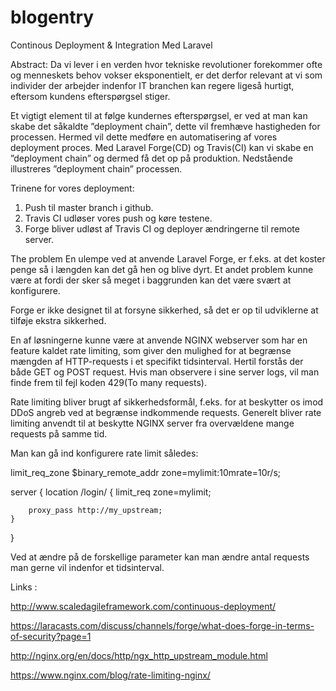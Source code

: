 # blogentry


Continous Deployment & Integration Med Laravel


Abstract:
Da vi lever i en verden hvor tekniske revolutioner forekommer ofte og menneskets behov vokser eksponentielt, er det derfor relevant at vi som individer der arbejder indenfor IT branchen kan regere ligeså hurtigt, eftersom kundens efterspørgsel stiger.  

Et vigtigt element til at følge kundernes efterspørgsel, er ved at man kan skabe det såkaldte ”deployment chain”, dette vil fremhæve hastigheden for processen. Hermed vil dette medføre en automatisering af vores deployment proces. Med Laravel Forge(CD) og Travis(CI) kan vi skabe en ”deployment chain” og dermed få det op på produktion. 
Nedstående illustreres ”deployment chain” processen. 




Trinene for vores deployment:

1.	Push til master branch i github.
2.	Travis CI udløser vores push og køre testene. 
3.	Forge bliver udløst af Travis CI og deployer ændringerne til remote server. 


The problem
En ulempe ved at anvende Laravel Forge, er f.eks. at det koster penge så i længden kan det gå hen og blive dyrt. 
Et andet problem kunne være at fordi der sker så meget i baggrunden kan det være svært at konfigurere.  

Forge er ikke designet til at forsyne sikkerhed, så det er op til udviklerne at tilføje ekstra sikkerhed. 

En af løsningerne kunne være at anvende NGINX webserver som har en feature kaldet rate limiting, som giver den mulighed for at begrænse mængden af HTTP-requests i et specifikt tidsinterval. 
Hertil forstås der både GET og POST request.
Hvis man observere i sine server logs, vil man finde frem til fejl koden 429(To many requests).  	

Rate limiting bliver brugt af sikkerhedsformål, f.eks. for at beskytter os imod DDoS angreb ved at begrænse indkommende requests. Generelt bliver rate limiting anvendt til at beskytte NGINX server fra overvældene mange requests på samme tid.  

Man kan gå ind konfigurere rate limit således:

limit_req_zone $binary_remote_addr zone=mylimit:10mrate=10r/s;

server {
    location /login/ {
        limit_req zone=mylimit;

        proxy_pass http://my_upstream;
    }
}

Ved at ændre på de forskellige parameter kan man ændre antal requests man gerne vil indenfor et tidsinterval. 


Links :

http://www.scaledagileframework.com/continuous-deployment/

https://laracasts.com/discuss/channels/forge/what-does-forge-in-terms-of-security?page=1

http://nginx.org/en/docs/http/ngx_http_upstream_module.html

https://www.nginx.com/blog/rate-limiting-nginx/


